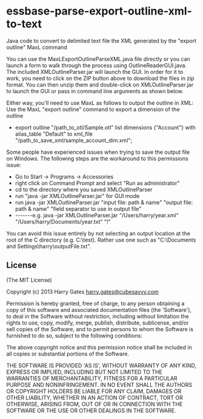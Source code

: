essbase-parse-export-outline-xml-to-text
========================================

Java code to convert to delimited text file the XML generated by the "export outline" MaxL command

You can use the MaxLExportOutlineParseXML.java file directly or you can launch a form to walk through the process using OutlineReaderGUI.java. The included XMLOutlineParser.jar will launch the GUI. In order for it to work, you need to click on the ZIP button above to download the files in zip format. You can then unzip them and double-click on XMLOutlineParser.jar to launch the GUI
or pass in command line arguments as shown below.

Either way, you'll need to use MaxL as follows to output the outline in XML:
Use the MaxL "export outline" command to export a dimension of the outline
 *   export outline "/path_to_otl/Sample.otl" list dimensions {"Account"} with alias_table "Default" to xml_file "/path_to_save_xml/sample_account_dim.xml";

Some people have experienced issues when trying to save the output file on Windows. The following steps are the workaround to this permissions issue:
* Go to Start -> Programs -> Accessories
* right click on Command Prompt and select "Run as administrator"
* cd to the directory where you saved XMLOutlineParser
* run "java -jar XMLOutlineParser.jar" for GUI mode
* run java -jar XMLOutlineParser.jar "input file: path & name" "output file: path & name" "field separator to use in output file"
* -------e.g. java -jar XMLOutlineParser.jar "/Users/harry/year.xml" "/Users/harry/Documents/year.txt" "!"

You can avoid this issue entirely by not selecting an output location at the root of the C directory (e.g. C:\test). Rather use one such as "C:\Documents and Settings\harry\outputFile.txt".

License
-------
(The MIT License)

Copyright (c) 2013 Harry Gates <harry.gates@cubesavvy.com>

Permission is hereby granted, free of charge, to any person obtaining
a copy of this software and associated documentation files (the
'Software'), to deal in the Software without restriction, including
without limitation the rights to use, copy, modify, merge, publish,
distribute, sublicense, and/or sell copies of the Software, and to
permit persons to whom the Software is furnished to do so, subject to
the following conditions:

The above copyright notice and this permission notice shall be
included in all copies or substantial portions of the Software.

THE SOFTWARE IS PROVIDED 'AS IS', WITHOUT WARRANTY OF ANY KIND,
EXPRESS OR IMPLIED, INCLUDING BUT NOT LIMITED TO THE WARRANTIES OF
MERCHANTABILITY, FITNESS FOR A PARTICULAR PURPOSE AND NONINFRINGEMENT.
IN NO EVENT SHALL THE AUTHORS OR COPYRIGHT HOLDERS BE LIABLE FOR ANY
CLAIM, DAMAGES OR OTHER LIABILITY, WHETHER IN AN ACTION OF CONTRACT,
TORT OR OTHERWISE, ARISING FROM, OUT OF OR IN CONNECTION WITH THE
SOFTWARE OR THE USE OR OTHER DEALINGS IN THE SOFTWARE.
